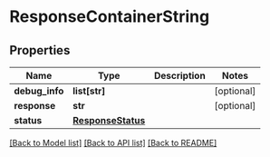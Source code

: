 # ResponseContainerString

## Properties
Name | Type | Description | Notes
------------ | ------------- | ------------- | -------------
**debug_info** | **list[str]** |  | [optional] 
**response** | **str** |  | [optional] 
**status** | [**ResponseStatus**](ResponseStatus.md) |  | 

[[Back to Model list]](../README.md#documentation-for-models) [[Back to API list]](../README.md#documentation-for-api-endpoints) [[Back to README]](../README.md)


